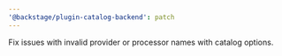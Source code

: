```yaml
---
'@backstage/plugin-catalog-backend': patch
---
```


Fix issues with invalid provider or processor names with catalog options.
